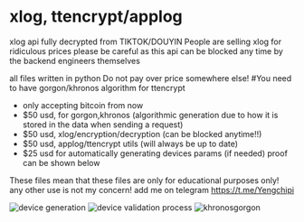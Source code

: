 # xlog, ttencrypt/applog
xlog api fully decrypted from TIKTOK/DOUYIN
People are selling xlog for ridiculous prices please be careful as this api can be blocked any time by the backend engineers themselves

all files written in python
Do not pay over price somewhere else!
#You need to have gorgon/khronos algorithm for ttencrypt
+ only accepting bitcoin from now 
+ $50 usd, for gorgon,khronos (algorithmic generation due to how it is stored in the data when sending a request)
+ $50 usd, xlog/encryption/decryption (can be blocked anytime!!)
+ $50 usd, applog/ttencrypt utils (will always be up to date)
+ $25 usd for automatically generating devices params (if needed)
proof can be shown below

These files mean that these files are only for educational purposes only! any other use is not my concern!
add me on telegram 
https://t.me/Yengchipi


![device generation](https://user-images.githubusercontent.com/111660587/185766158-7000cb13-72d3-46f4-b157-bc4ea347d77c.png)
![device validation process](https://user-images.githubusercontent.com/111660587/185766151-b1efa06c-a2fd-45c4-8c1c-8e33c4465394.png)
![khronosgorgon](https://user-images.githubusercontent.com/111660587/185766153-aaa126b9-2aec-42dc-bc46-9a0dbee2a1bb.png)

